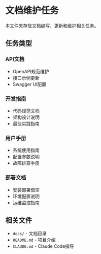 # 文档维护任务

本文件夹存放文档编写、更新和维护相关任务。

## 任务类型

### API文档
- OpenAPI规范维护
- 接口示例更新
- Swagger UI配置

### 开发指南
- 代码规范文档
- 架构设计说明
- 最佳实践指南

### 用户手册
- 系统使用指南
- 配置参数说明
- 故障排查手册

### 部署文档
- 安装部署借空
- 环境配置说明
- 运维监控指南

## 相关文件

- `docs/` - 文档目录
- `README.md` - 项目介绍
- `CLAUDE.md` - Claude Code指导